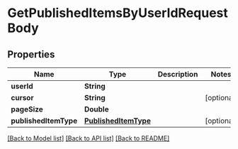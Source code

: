 # GetPublishedItemsByUserIdRequestBody

## Properties
Name | Type | Description | Notes
------------ | ------------- | ------------- | -------------
**userId** | **String** |  | 
**cursor** | **String** |  | [optional] 
**pageSize** | **Double** |  | 
**publishedItemType** | [**PublishedItemType**](PublishedItemType.md) |  | [optional] 

[[Back to Model list]](../README.md#documentation-for-models) [[Back to API list]](../README.md#documentation-for-api-endpoints) [[Back to README]](../README.md)


